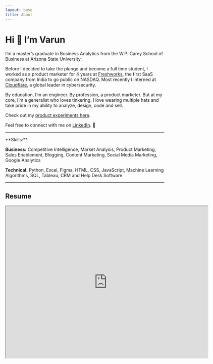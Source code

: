 ```yaml
---
layout: base
title: About
---
```


# Hi 👋 I’m Varun 

I’m a master’s graduate in Business Analytics from the W.P. Carey School of Business at Arizona State University.

Before I decided to take the plunge and become a full time student, I worked as a product marketer for 4 years at [Freshworks](https://freshworks.com/), the first SaaS company from India to go public on NASDAQ.  Most recently I interned at [Cloudflare](https://www.cloudflare.com/), a global leader in cybersecurity.

By education, I’m an engineer. By profession, a product marketer. But at my core, I’m a generalist who loves tinkering. I love wearing multiple hats and take pride in my ability to analyze, design, code and sell. 

Check out my [product experiments here](https://portfolio.varunraghu.com/). 

Feel free to connect with me on [LinkedIn](https://www.linkedin.com/feed/). 🤝
<hr>
**Skills:** 

**Business:** Competitive Intelligence, Market Analysis, Product Marketing, Sales Enablement, Blogging, Content Marketing, Social Media Marketing, Google Analytics

**Technical:** Python, Excel, Figma, HTML, CSS, JavaScript, Machine Learning Algorithms, SQL, Tableau, CRM and Help Desk Software

<hr>
<h2> Resume </h2>
<iframe src="https://drive.google.com/file/d/1YtK759KJtHEmF5dm1-tWDwmRUR9SSlP9/preview" width="640" height="480" allow="autoplay"></iframe>
